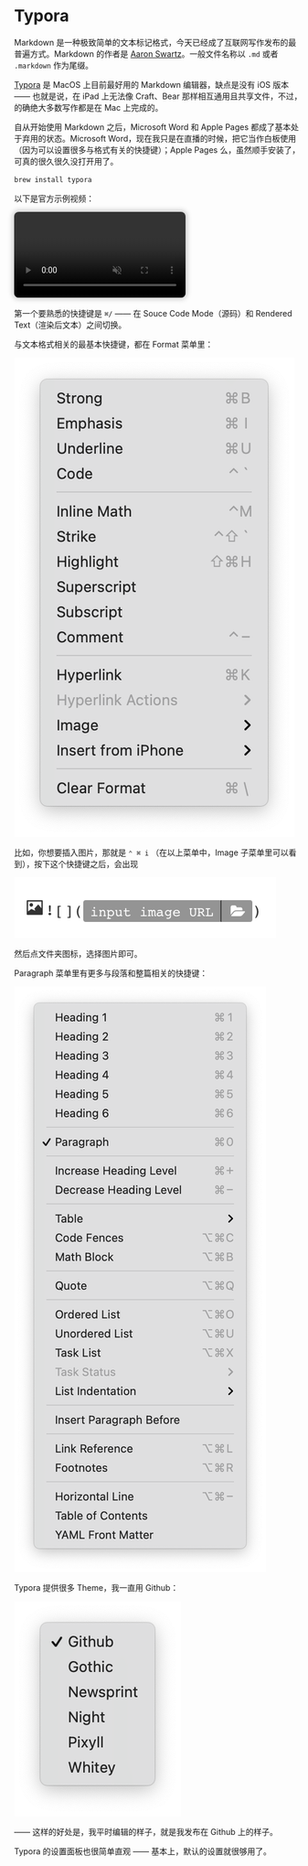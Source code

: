 # Typora

Markdown 是一种极致简单的文本标记格式，今天已经成了互联网写作发布的最普遍方式。Markdown 的作者是 [Aaron Swartz](https://en.wikipedia.org/wiki/Aaron_Swartz)。一般文件名称以 `.md` 或者 `.markdown` 作为尾缀。

[Typora](https://typora.io/) 是 MacOS 上目前最好用的 Markdown 编辑器，缺点是没有 iOS 版本 —— 也就是说，在 iPad 上无法像 Craft、Bear 那样相互通用且共享文件，不过，的确绝大多数写作都是在 Mac 上完成的。

自从开始使用 Markdown 之后，Microsoft Word 和 Apple Pages 都成了基本处于弃用的状态。Microsoft Word，现在我只是在直播的时候，把它当作白板使用（因为可以设置很多与格式有关的快捷键）；Apple Pages 么，虽然顺手安装了，可真的很久很久没打开用了。

```bash
brew install typora
```

以下是官方示例视频：

<video autoplay="" muted="muted" preload="preload" loop="loop" style="border-radius: 8px;box-shadow: 0px 0px 8px 3px #ccc;" src="https://typora.io//img/beta.mp4"></video>

第一个要熟悉的快捷键是 `⌘/` —— 在 Souce Code Mode（源码）和 Rendered Text（渲染后文本）之间切换。

与文本格式相关的最基本快捷键，都在 Format 菜单里：

![](images/typora-format.png)

比如，你想要插入图片，那就是 `⌃ ⌘ i` （在以上菜单中，Image 子菜单里可以看到），按下这个快捷键之后，会出现

![](images/typora-insert-image.png)

然后点文件夹图标，选择图片即可。

 Paragraph 菜单里有更多与段落和整篇相关的快捷键：

![](images/typora-paragraph.png)

Typora 提供很多 Theme，我一直用 Github：

![](images/typora-them.png)

—— 这样的好处是，我平时编辑的样子，就是我发布在 Github 上的样子。

Typora 的设置面板也很简单直观 —— 基本上，默认的设置就很够用了。